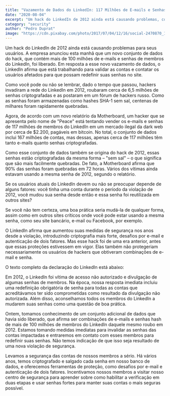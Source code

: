 ```yaml
---
title: "Vazamento de Dados do LinkedIn: 117 Milhões de E-mails e Senhas Expostos em Novo Hack"
date: "2020-08-04"
excerpt: "Um hack do LinkedIn de 2012 ainda está causando problemas, com a recente divulgação de e-mails e senhas de 117 milhões de membros."
category: "security"
author: "Pedro Duprat"
image: "https://cdn.pixabay.com/photo/2017/07/04/12/16/social-2470870_1280.png"
---
```


Um hack do LinkedIn de 2012 ainda está causando problemas para seus usuários. A empresa anunciou esta manhã que um novo conjunto de dados do hack, que contém mais de 100 milhões de e-mails e senhas de membros do LinkedIn, foi liberado. Em resposta a esse novo vazamento de dados, o LinkedIn afirma que está trabalhando para validar as contas e contatar os usuários afetados para que possam redefinir suas senhas no site.

Como você pode ou não se lembrar, dado o tempo que passou, hackers invadiram a rede do LinkedIn em 2012, roubaram cerca de 6,5 milhões de senhas criptografadas e as postaram em um fórum de hackers russo. Como as senhas foram armazenadas como hashes SHA-1 sem sal, centenas de milhares foram rapidamente quebradas.

Agora, de acordo com um novo relatório da Motherboard, um hacker que se apresenta pelo nome de "Peace" está tentando vender os e-mails e senhas de 117 milhões de membros do LinkedIn em um mercado ilegal da dark web por cerca de $2.200, pagáveis em bitcoin. No total, o conjunto de dados inclui 167 milhões de contas, mas dessas, apenas cerca de 117 milhões têm tanto e-mails quanto senhas criptografadas.

Como esse conjunto de dados também se origina do hack de 2012, essas senhas estão criptografadas da mesma forma – "sem sal" – o que significa que são mais facilmente quebradas. De fato, a Motherboard afirma que 90% das senhas foram quebradas em 72 horas. Vários dos vítimas ainda estavam usando a mesma senha de 2012, segundo o relatório.

Se os usuários atuais do LinkedIn devem ou não se preocupar depende de alguns fatores: você tinha uma conta durante o período da violação de 2012, você mudou sua senha desde então e essa senha foi reutilizada em outros sites?

Se você não tem certeza, uma boa prática seria mudá-la de qualquer forma, assim como em outros sites críticos onde você pode estar usando a mesma senha, como seu site bancário, e-mail ou Facebook, por exemplo.

O LinkedIn afirma que aumentou suas medidas de segurança nos anos desde a violação, introduzindo criptografia mais forte, desafios por e-mail e autenticação de dois fatores. Mas esse hack foi de uma era anterior, antes que essas proteções estivessem em vigor. Elas também não protegeriam necessariamente os usuários de hackers que obtiveram combinações de e-mail e senha.

O texto completo da declaração do LinkedIn está abaixo:

Em 2012, o LinkedIn foi vítima de acesso não autorizado e divulgação de algumas senhas de membros. Na época, nossa resposta imediata incluiu uma redefinição obrigatória de senha para todas as contas que acreditávamos ter sido comprometidas como resultado da divulgação não autorizada. Além disso, aconselhamos todos os membros do LinkedIn a mudarem suas senhas como uma questão de boa prática.

Ontem, tomamos conhecimento de um conjunto adicional de dados que havia sido liberado, que afirma ser combinações de e-mails e senhas hash de mais de 100 milhões de membros do LinkedIn daquele mesmo roubo em 2012. Estamos tomando medidas imediatas para invalidar as senhas das contas impactadas e entraremos em contato com esses membros para redefinir suas senhas. Não temos indicação de que isso seja resultado de uma nova violação de segurança.

Levamos a segurança das contas de nossos membros a sério. Há vários anos, temos criptografado e salgado cada senha em nosso banco de dados, e oferecemos ferramentas de proteção, como desafios por e-mail e autenticação de dois fatores. Incentivamos nossos membros a visitar nosso centro de segurança para aprender sobre como habilitar a verificação em duas etapas e usar senhas fortes para manter suas contas o mais seguras possível.